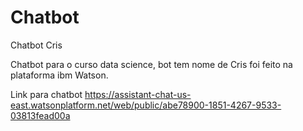 # Chatbot
Chatbot Cris

Chatbot para o curso data science, bot tem nome de Cris foi feito na plataforma ibm Watson.

Link para chatbot
https://assistant-chat-us-east.watsonplatform.net/web/public/abe78900-1851-4267-9533-03813fead00a
